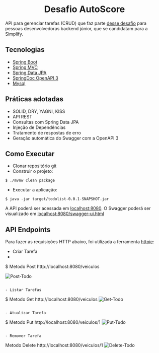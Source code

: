 <h1 align="center">
  Desafio AutoScore
</h1>

API para gerenciar tarefas (CRUD) que faz parte [desse desafio](https://github.com/simplify-liferay/desafio-junior-backend-simplify) para pessoas desenvolvedoras backend júnior, que se candidatam para a Simplify.


## Tecnologias
 
- [Spring Boot](https://spring.io/projects/spring-boot)
- [Spring MVC](https://docs.spring.io/spring-framework/reference/web/webmvc.html)
- [Spring Data JPA](https://spring.io/projects/spring-data-jpa)
- [SpringDoc OpenAPI 3](https://springdoc.org/v2/#spring-webflux-support)
- [Mysql](https://dev.mysql.com/downloads/)

## Práticas adotadas

- SOLID, DRY, YAGNI, KISS
- API REST
- Consultas com Spring Data JPA
- Injeção de Dependências
- Tratamento de respostas de erro
- Geração automática do Swagger com a OpenAPI 3

## Como Executar

- Clonar repositório git
- Construir o projeto:
```
$ ./mvnw clean package
```
- Executar a aplicação:
```
$ java -jar target/todolist-0.0.1-SNAPSHOT.jar
```

A API poderá ser acessada em [localhost:8080](http://localhost:8080).
O Swagger poderá ser visualizado em [localhost:8080/swagger-ui.html](http://localhost:8080/swagger-ui.html)

## API Endpoints

Para fazer as requisições HTTP abaixo, foi utilizada a ferramenta [httpie](https://httpie.io):

- Criar Tarefa
- 
$ Metodo Post http://localhost:8080/veiculos

 ![Post-Todo ](https://github.com/user-attachments/assets/521ac654-0a4c-42e3-b739-98b284ae8237)

```

- Listar Tarefas
```
$  Metodo Get http://localhost:8080/veiculos
![Get-Todo ](https://github.com/user-attachments/assets/ea4a5436-64e8-47bb-b220-14116f1f833a)


```

- Atualizar Tarefa
```
$ Metodo Put http://localhost:8080/veiculos/1
![Put-Tudo](https://github.com/user-attachments/assets/1607af3d-96c2-432f-a8b4-a69015c55065)


```

- Remover Tarefa
```
Metodo Delete http://localhost:8080/veiculos/1
![Delete-Todo ](https://github.com/user-attachments/assets/5330e54e-059d-48b8-883b-c2ad86ab826d)

```
